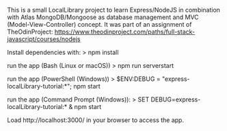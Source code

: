 This is a small LocalLibrary project to learn Express/NodeJS in combination with Atlas MongoDB/Mongoose as database management and MVC (Model-View-Controller) concept. 
It was part of an assignment of TheOdinProject: https://www.theodinproject.com/paths/full-stack-javascript/courses/nodejs


Install dependencies with:
    > npm install

run the app (Bash (Linux or macOS))
    > npm run serverstart

run the app (PowerShell (Windows))
    > $ENV:DEBUG = "express-localLibrary-tutorial:*"; npm start

run the app (Command Prompt (Windows)):
    > SET DEBUG=express-localLibrary-tutorial:* & npm start

Load http://localhost:3000/ in your browser to access the app.